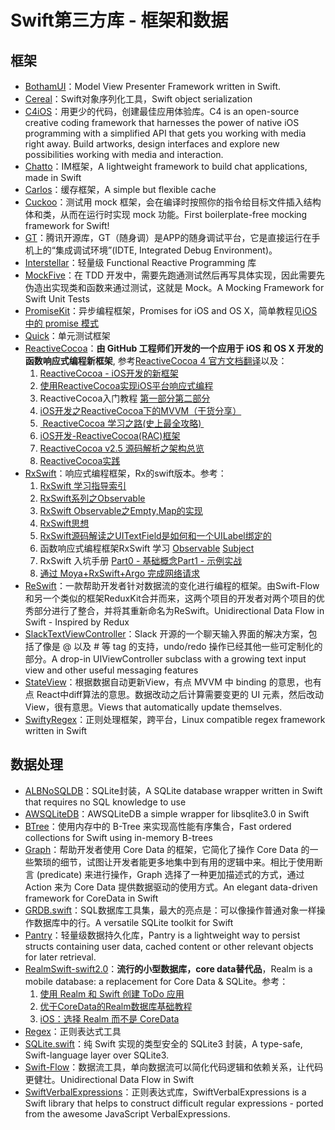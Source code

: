 # Swift第三方库 - 框架和数据
## 框架
- [BothamUI][1]：Model View Presenter Framework written in Swift.
- [Cereal][2]：Swift对象序列化工具，Swift object serialization
- [C4iOS][3]：用更少的代码，创建最佳应用体验库。C4 is an open-source creative coding framework that harnesses the power of native iOS programming with a simplified API that gets you working with media right away. Build artworks, design interfaces and explore new possibilities working with media and interaction.
- [Chatto][4]：IM框架，A lightweight framework to build chat applications, made in Swift
- [Carlos][5]：缓存框架，A simple but flexible cache
- [Cuckoo][6]：测试用 mock 框架，会在编译时按照你的指令给目标文件插入结构体和类，从而在运行时实现 mock 功能。First boilerplate-free mocking framework for Swift!
- [GT][7]：腾讯开源库，GT（随身调）是APP的随身调试平台，它是直接运行在手机上的“集成调试环境”(IDTE, Integrated Debug Environment)。
- [Interstellar][8]：轻量级 Functional Reactive Programming 库
- [MockFive][9]：在 TDD 开发中，需要先跑通测试然后再写具体实现，因此需要先伪造出实现类和函数来通过测试，这就是 Mock。A Mocking Framework for Swift Unit Tests
- [PromiseKit][10]：异步编程框架，Promises for iOS and OS X，简单教程见[iOS 中的 promise 模式][11]
- [Quick][12]：单元测试框架
- [ReactiveCocoa][13]：**由 GitHub 工程师们开发的一个应用于 iOS 和 OS X 开发的函数响应式编程新框架**, 参考[ReactiveCocoa 4 官方文档翻译][14]以及：
	1. [ReactiveCocoa - iOS开发的新框架][15]
	2. [使用ReactiveCocoa实现iOS平台响应式编程][16]
	2. ReactiveCocoa入门教程 [第一部分][17][第二部分][18]
	3. [iOS开发之ReactiveCocoa下的MVVM（干货分享）][19]
	4. [ ReactiveCocoa 学习之路(史上最全攻略) ][20]
	5. [iOS开发-ReactiveCocoa(RAC)框架][21]
	6. [ReactiveCocoa v2.5 源码解析之架构总览][22]
	7. [ReactiveCocoa实践][23]
- [RxSwift][24]：响应式编程框架，Rx的swift版本。参考：
	1. [RxSwift 学习指导索引][25]
	1. [RxSwift系列之Observable][26]
	2. [RxSwift Observable之Empty,Map的实现][27]
	3. [RxSwift思想][28]
	4. [RxSwift源码解读之UITextField是如何和一个UILabel绑定的][29]
	5. 函数响应式编程框架RxSwift 学习 [Observable][30] [Subject][31]
	6. RxSwift 入坑手册 [Part0 - 基础概念][32][Part1 - 示例实战][33]
	7. [通过 Moya+RxSwift+Argo 完成网络请求][34]
- [ReSwift][35]：一款帮助开发者针对数据流的变化进行编程的框架。由Swift-Flow和另一个类似的框架ReduxKit合并而来，这两个项目的开发者对两个项目的优秀部分进行了整合，并将其重新命名为ReSwift。Unidirectional Data Flow in Swift - Inspired by Redux
- [SlackTextViewController][36]：Slack 开源的一个聊天输入界面的解决方案，包括了像是 @ 以及 # 等 tag 的支持，undo/redo 操作已经其他一些可定制化的部分。A drop-in UIViewController subclass with a growing text input view and other useful messaging features
- [StateView][37]：根据数据自动更新View，有点 MVVM 中 binding 的意思，也有点 React中diff算法的意思。数据改动之后计算需要变更的 UI 元素，然后改动 View，很有意思。Views that automatically update themselves.
- [SwiftyRegex][38]：正则处理框架，跨平台，Linux compatible regex framework written in Swift

## 数据处理
- [ALBNoSQLDB][39]：SQLite封装，A SQLite database wrapper written in Swift that requires no SQL knowledge to use
- [AWSQLiteDB][40]：AWSQLiteDB a simple wrapper for libsqlite3.0 in Swift
- [BTree][41]：使用内存中的 B-Tree 来实现高性能有序集合，Fast ordered collections for Swift using in-memory B-trees
- [Graph][42]：帮助开发者使用 Core Data 的框架，它简化了操作 Core Data 的一些繁琐的细节，试图让开发者能更多地集中到有用的逻辑中来。相比于使用断言 (predicate) 来进行操作，Graph 选择了一种更加描述式的方式，通过 Action 来为 Core Data 提供数据驱动的使用方式。An elegant data-driven framework for CoreData in Swift
- [GRDB.swift][43]：SQL数据库工具集，最大的亮点是：可以像操作普通对象一样操作数据库中的行。A versatile SQLite toolkit for Swift
- [Pantry][44]：轻量级数据持久化库，Pantry is a lightweight way to persist structs containing user data, cached content or other relevant objects for later retrieval.
- [RealmSwift-swift2.0][45]：**流行的小型数据库，core data替代品**，Realm is a mobile database: a replacement for Core Data & SQLite。参考：
	1. [使用 Realm 和 Swift 创建 ToDo 应用][46]
	2. [优于CoreData的Realm数据库基础教程][47]
	3. [iOS：选择 Realm 而不是 CoreData][48]
- [Regex][49]：正则表达式工具
- [SQLite.swift][50]：纯 Swift 实现的类型安全的 SQLite3 封装，A type-safe, Swift-language layer over SQLite3.
- [Swift-Flow][51]：数据流工具，单向数据流可以简化代码逻辑和依赖关系，让代码更健壮。Unidirectional Data Flow in Swift
- [SwiftVerbalExpressions][52]：正则表达式库，SwiftVerbalExpressions is a Swift library that helps to construct difficult regular expressions - ported from the awesome JavaScript VerbalExpressions.


[1]:	https://github.com/Karumi/BothamUI "BothamUI"
[2]:	https://github.com/Weebly/Cereal "Cereal"
[3]:	https://github.com/C4Framework/C4iOS "C4iOS"
[4]:	https://github.com/badoo/Chatto "Chatto"
[5]:	https://github.com/WeltN24/Carlos "Carlos"
[6]:	https://github.com/SwiftKit/Cuckoo "Cuckoo"
[7]:	https://github.com/TencentOpen/GT "GT"
[8]:	https://github.com/JensRavens/Interstellar "Interstellar"
[9]:	https://github.com/DeliciousRaspberryPi/MockFive "MockFive"
[10]:	https://github.com/mxcl/PromiseKit "PromiseKit"
[11]:	http://nathanli.cn/2015/11/15/ios-%E4%B8%AD%E7%9A%84-promise-%E6%A8%A1%E5%BC%8F/ "iOS 中的 promise 模式"
[12]:	https://github.com/Quick/Quick "Quick"
[13]:	https://github.com/ReactiveCocoa/ReactiveCocoa "ReactiveCocoa"
[14]:	http://www.jianshu.com/p/226f33fcce51 "ReactiveCocoa 4 官方文档翻译"
[15]:	http://www.devtang.com/blog/2014/02/11/reactivecocoa-introduction
[16]:	http://www.itiger.me/?p=38
[17]:	http://www.cnblogs.com/tmacforever/p/4878180.html "ReactiveCocoa入门教程——第一部分(转)"
[18]:	http://www.cnblogs.com/tmacforever/p/4882462.html "ReactiveCocoa入门教程——第二部分(转)"
[19]:	http://www.cnblogs.com/ludashi/p/4925042.html "iOS开发之ReactiveCocoa下的MVVM（干货分享）"
[20]:	http://runningyoung.github.io/ios/ReactiveCocoa/ "ReactiveCocoa 学习之路(史上最全攻略)"
[21]:	http://yimouleng.com/2015/12/20/ios-ReactiveCocoa/ "iOS开发-ReactiveCocoa(RAC)框架"
[22]:	http://blog.leichunfeng.com/blog/2015/12/25/reactivecocoa-v2-dot-5-yuan-ma-jie-xi-zhi-jia-gou-zong-lan/ "ReactiveCocoa v2.5 源码解析之架构总览"
[23]:	http://beice1990.duapp.com/reactivecocoashi-jian/ "ReactiveCocoa实践"
[24]:	https://github.com/ReactiveX/RxSwift "RxSwift"
[25]:	http://t.swift.gg/d/2-rxswift
[26]:	http://fengdeng.github.io/blog/2016/01/12/rxswiftxi-lie-zhi-observable/ "RxSwift系列之Observable"
[27]:	http://fengdeng.github.io/blog/2016/01/13/rxswift-observablezhi-just/ "RxSwift Observable之Empty,Map的实现"
[28]:	http://fengdeng.github.io/blog/2016/01/19/rxswiftsi-xiang/ "RxSwift思想"
[29]:	http://fengdeng.github.io/blog/2016/01/22/rxswift-dao-di-[?]-ge-uitextfieldshi-ru-he-he-[?]-ge-uilabelbang-ding-de/ "RxSwift源码解读之UITextField是如何和一个UILabel绑定的"
[30]:	http://www.jianshu.com/p/2351ba7f22e4 "函数响应式编程框架RxSwift 学习——Observable"
[31]:	http://www.jianshu.com/p/209cae2a54a1 "函数响应式编程框架RxSwift 学习——Subject"
[32]:	http://blog.callmewhy.com/2015/09/21/rxswift-getting-started-0/ "RxSwift 入坑手册 Part0 - 基础概念"
[33]:	http://blog.callmewhy.com/2015/09/23/rxswift-getting-started-1/ "RxSwift 入坑手册 Part1 - 示例实战"
[34]:	http://blog.callmewhy.com/2015/11/01/moya-rxswift-argo-lets-go/ "通过 Moya+RxSwift+Argo 完成网络请求"
[35]:	https://github.com/ReSwift/ReSwift "ReSwift"
[36]:	https://github.com/slackhq/SlackTextViewController "SlackTextViewController"
[37]:	https://github.com/sahandnayebaziz/StateView "StateView"
[38]:	https://github.com/maxadamski/SwiftyRegex "SwiftyRegex"
[39]:	https://github.com/AaronBratcher/ALBNoSQLDB
[40]:	https://github.com/adow/AWSQLiteDB "AWSQLiteDB"
[41]:	https://github.com/lorentey/BTree "BTree"
[42]:	https://github.com/CosmicMind/Graph "Graph"
[43]:	https://github.com/groue/GRDB.swift "GRDB.swift"
[44]:	https://github.com/nickoneill/Pantry "Pantry"
[45]:	https://github.com/realm/realm-cocoa/tree/master/RealmSwift-swift2.0 "RealmSwift-swift2.0"
[46]:	http://swift.gg/2015/12/08/building-a-todo-app-using-realm-and-swift/ "使用 Realm 和 Swift 创建 ToDo 应用"
[47]:	http://www.cnblogs.com/jgCho/p/5286444.html "优于CoreData的Realm数据库基础教程"
[48]:	http://swift.gg/2015/12/08/ios-realm-instead-of-coredata/ "iOS：选择 Realm 而不是 CoreData"
[49]:	https://github.com/sharplet/Regex "Regex"
[50]:	https://github.com/stephencelis/SQLite.swift "SQLite.swift"
[51]:	https://github.com/Swift-Flow/Swift-Flow "Swift-Flow"
[52]:	https://github.com/VerbalExpressions/SwiftVerbalExpressions "SwiftVerbalExpressions"